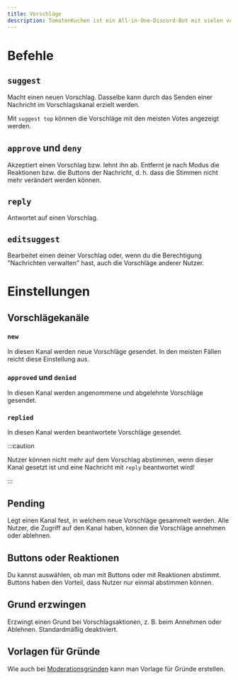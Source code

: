 ```yaml
---
title: Vorschläge
description: TomatenKuchen ist ein All-in-One-Discord-Bot mit vielen verschiedenen Funktionen. Gibt Hinweise zur Verwendung des Vorschlagssystems
---
```


# Befehle

## `suggest`

Macht einen neuen Vorschlag. Dasselbe kann durch das Senden einer Nachricht im Vorschlagskanal erzielt werden.

Mit `suggest top` können die Vorschläge mit den meisten Votes angezeigt werden.

## `approve` und `deny`

Akzeptiert einen Vorschlag bzw. lehnt ihn ab. Entfernt je nach Modus die Reaktionen bzw. die Buttons der Nachricht, d. h. dass die Stimmen nicht mehr verändert werden können.

## `reply`

Antwortet auf einen Vorschlag.

## `editsuggest`

Bearbeitet einen deiner Vorschlag oder, wenn du die Berechtigung "Nachrichten verwalten" hast, auch die Vorschläge anderer Nutzer.

# Einstellungen

## Vorschlägekanäle

### `new`

In diesen Kanal werden neue Vorschläge gesendet. In den meisten Fällen reicht diese Einstellung aus.

### `approved` und `denied`

In diesen Kanal werden angenommene und abgelehnte Vorschläge gesendet.

### `replied`

In diesen Kanal werden beantwortete Vorschläge gesendet.

:::caution

Nutzer können nicht mehr auf dem Vorschlag abstimmen, wenn dieser Kanal gesetzt ist und eine Nachricht mit `reply` beantwortet wird!

:::

## Pending

Legt einen Kanal fest, in welchem neue Vorschläge gesammelt werden. Alle Nutzer, die Zugriff auf den Kanal haben, können die Vorschläge annehmen oder ablehnen.

## Buttons oder Reaktionen

Du kannst auswählen, ob man mit Buttons oder mit Reaktionen abstimmt. Buttons haben den Vorteil, dass Nutzer nur einmal abstimmen können.

## Grund erzwingen
Erzwingt einen Grund bei Vorschlagsaktionen, z. B. beim Annehmen oder Ablehnen. Standardmäßig deaktiviert.

## Vorlagen für Gründe
Wie auch bei [Moderationsgründen](./moderation) kann man Vorlage für Gründe erstellen.
